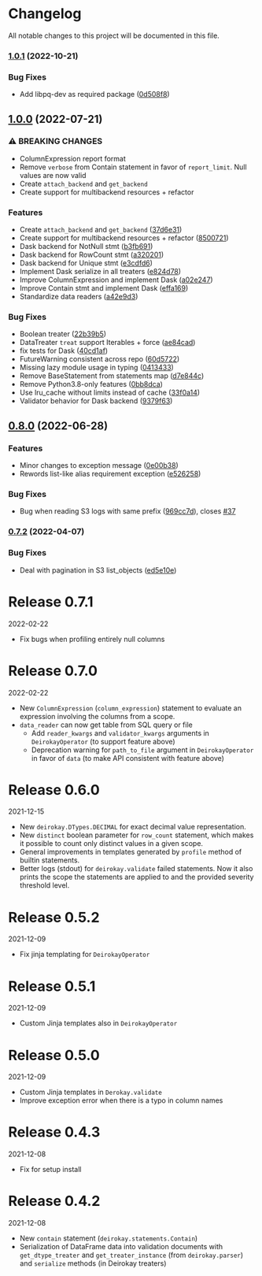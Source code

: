 # Changelog

All notable changes to this project will be documented in this file.

### [1.0.1](https://github.com/bigdatabr/deirokay/compare/1.0.0...1.0.1) (2022-10-21)


### Bug Fixes

* Add libpq-dev as required package ([0d508f8](https://github.com/bigdatabr/deirokay/commit/0d508f85d43f8fc247a89f120bdd87e812e4cfd2))

## [1.0.0](https://github.com/bigdatabr/deirokay/compare/0.8.0...1.0.0) (2022-07-21)


### ⚠ BREAKING CHANGES

* ColumnExpression report format
* Remove `verbose` from Contain statement in favor of
`report_limit`. Null values are now valid
* Create `attach_backend` and `get_backend`
* Create support for multibackend resources + refactor

### Features

* Create `attach_backend` and `get_backend` ([37d6e31](https://github.com/bigdatabr/deirokay/commit/37d6e3175a656b03c08b7e29a7ce8a41488dbdf2))
* Create support for multibackend resources + refactor ([8500721](https://github.com/bigdatabr/deirokay/commit/85007214979611672baba398cfc05146067b9dae))
* Dask backend for NotNull stmt ([b3fb691](https://github.com/bigdatabr/deirokay/commit/b3fb6915e2f60c790bdcfaed5fd8eedd92a9b63c))
* Dask backend for RowCount stmt ([a320201](https://github.com/bigdatabr/deirokay/commit/a320201ef4d396e86a22b0c76b6d73bf51bb0143))
* Dask backend for Unique stmt ([e3cdfd6](https://github.com/bigdatabr/deirokay/commit/e3cdfd6fe258fbb6f83a34178f58da5f8fb64f45))
* Implement Dask serialize in all treaters ([e824d78](https://github.com/bigdatabr/deirokay/commit/e824d78053071beadd7b0e8bc42b10ca7595e7e7))
* Improve ColumnExpression and implement Dask ([a02e247](https://github.com/bigdatabr/deirokay/commit/a02e2477aa6fc50b1fd2becb20598070b5a2732c))
* Improve Contain stmt and implement Dask ([effa169](https://github.com/bigdatabr/deirokay/commit/effa1691baed3d52c6f644e3046e6a3f6919c4aa))
* Standardize data readers ([a42e9d3](https://github.com/bigdatabr/deirokay/commit/a42e9d38754a0d9a53c02a2b91b181249912acb4))


### Bug Fixes

* Boolean treater ([22b39b5](https://github.com/bigdatabr/deirokay/commit/22b39b529768e305d180081c3efd7d08825ec562))
* DataTreater `treat` support Iterables + force ([ae84cad](https://github.com/bigdatabr/deirokay/commit/ae84cad56b1f093b0e98c5d56f332f64f8a5039d))
* fix tests for Dask ([40cd1af](https://github.com/bigdatabr/deirokay/commit/40cd1af8cc42f0d07cdc35293a3c805aaf34dbea))
* FutureWarning consistent across repo ([60d5722](https://github.com/bigdatabr/deirokay/commit/60d5722796b71c6ada14094c2322c4c5a92f2e87))
* Missing lazy module usage in typing ([0413433](https://github.com/bigdatabr/deirokay/commit/0413433fb109b69de93255ae39b0cbdc9e1ad78a))
* Remove BaseStatement from statements map ([d7e844c](https://github.com/bigdatabr/deirokay/commit/d7e844ccb4e24a9dc11889203a36b6085d27da02))
* Remove Python3.8-only features ([0bb8dca](https://github.com/bigdatabr/deirokay/commit/0bb8dca0000bc45cad7cc2ebe7b9397b42734e6d))
* Use lru_cache without limits instead of cache ([33f0a14](https://github.com/bigdatabr/deirokay/commit/33f0a1444245e3ab2ba6618db36371ce2e3a02f0))
* Validator behavior for Dask backend ([9379f63](https://github.com/bigdatabr/deirokay/commit/9379f63afccc481ab41e5ac8277cdcfa48580eab))

## [0.8.0](https://github.com/bigdatabr/deirokay/compare/0.7.2...0.8.0) (2022-06-28)


### Features

* Minor changes to exception message ([0e00b38](https://github.com/bigdatabr/deirokay/commit/0e00b3838170135692c359ef476bc0c5c9aad308))
* Rewords list-like alias requirement exception ([e526258](https://github.com/bigdatabr/deirokay/commit/e52625813ee2c57d9d2651521483d26d55c46a04))


### Bug Fixes

* Bug when reading S3 logs with same prefix ([969cc7d](https://github.com/bigdatabr/deirokay/commit/969cc7da11344a696405ec92f761f267d0e340a6)), closes [#37](https://github.com/bigdatabr/deirokay/issues/37)

### [0.7.2](https://github.com/bigdatabr/deirokay/compare/0.7.1...0.7.2) (2022-04-07)


### Bug Fixes

* Deal with pagination in S3 list_objects ([ed5e10e](https://github.com/bigdatabr/deirokay/commit/ed5e10e2a0e4e8ea3fc03ab8b5e2001c4bb222e6))

# Release 0.7.1

2022-02-22

- Fix bugs when profiling entirely null columns


# Release 0.7.0

2022-02-22

- New `ColumnExpression` (`column_expression`) statement to evaluate an expression involving the columns from a scope.
- `data_reader` can now get table from SQL query or file
  - Add `reader_kwargs` and `validator_kwargs` arguments in `DeirokayOperator` (to support feature above)
  - Deprecation warning for `path_to_file` argument in `DeirokayOperator` in favor of `data` (to make API consistent with feature above)


# Release 0.6.0

2021-12-15

- New `deirokay.DTypes.DECIMAL` for exact decimal value representation.
- New `distinct` boolean parameter for `row_count` statement, which
makes it possible to count only distinct values in a given scope.
- General improvements in templates generated by `profile` method of
builtin statements.
- Better logs (stdout) for `deirokay.validate` failed statements.
Now it also prints the scope the statements are applied to and the
provided severity threshold level.


# Release 0.5.2

2021-12-09

- Fix jinja templating for `DeirokayOperator`


# Release 0.5.1

2021-12-09

- Custom Jinja templates also in `DeirokayOperator`


# Release 0.5.0

2021-12-09

- Custom Jinja templates in `Derokay.validate`
- Improve exception error when there is a typo in column names


# Release 0.4.3

2021-12-08

- Fix for setup install


# Release 0.4.2

2021-12-08

- New `contain` statement (`deirokay.statements.Contain`)
- Serialization of DataFrame data into validation documents with `get_dtype_treater` and `get_treater_instance` (from `deirokay.parser`) and `serialize` methods (in Deirokay treaters)
